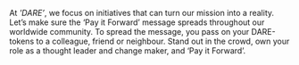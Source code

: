 At _'DARE’_, we focus on initiatives that can turn our mission into a reality. Let’s make sure the ‘Pay it Forward’ message spreads throughout our worldwide community. To spread the message, you pass on your DARE-tokens to a colleague, friend or neighbour. Stand out in the crowd, own your role as a thought leader and change maker, and ‘Pay it Forward’.